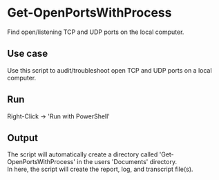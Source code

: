 # Get-OpenPortsWithProcess

Find open/listening TCP and UDP ports on the local computer.

## Use case

Use this script to audit/troubleshoot open TCP and UDP ports on a local computer.

## Run

Right-Click -> 'Run with PowerShell'

## Output

The script will automatically create a directory called 'Get-OpenPortsWithProcess' in the users 'Documents' directory.  
In here, the script will create the report, log, and transcript file(s).
